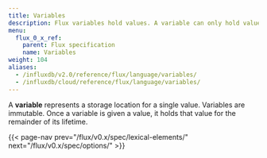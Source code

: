 ```yaml
---
title: Variables
description: Flux variables hold values. A variable can only hold values defined by its type.
menu:
  flux_0_x_ref:
    parent: Flux specification
    name: Variables
weight: 104
aliases:
  - /influxdb/v2.0/reference/flux/language/variables/
  - /influxdb/cloud/reference/flux/language/variables/
---
```


A **variable** represents a storage location for a single value.
Variables are immutable.
Once a variable is given a value, it holds that value for the remainder of its lifetime.

{{< page-nav prev="/flux/v0.x/spec/lexical-elements/" next="/flux/v0.x/spec/options/" >}}